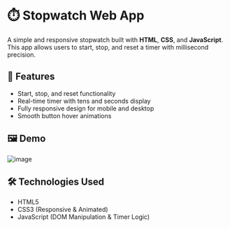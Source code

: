 # ⏱️ Stopwatch Web App

A simple and responsive stopwatch built with **HTML**, **CSS**, and **JavaScript**. This app allows users to start, stop, and reset a timer with millisecond precision.

## 🚀 Features

- Start, stop, and reset functionality
- Real-time timer with tens and seconds display
- Fully responsive design for mobile and desktop
- Smooth button hover animations

## 🖼️ Demo
![image](https://github.com/user-attachments/assets/7d74468b-692d-43cc-8120-60b27d47837a)


## 🛠️ Technologies Used

- HTML5
- CSS3 (Responsive & Animated)
- JavaScript (DOM Manipulation & Timer Logic)


